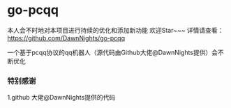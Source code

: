 # go-pcqq
本人会不时地对本项目进行持续的优化和添加新功能
欢迎Star~~~
详情请查看：https://github.com/DawnNights/go-pcqq

一个基于pcqq协议的qq机器人（源代码由Github大佬@DawnNights提供）会不断优化
### 特别感谢
1.github 大佬@DawnNights提供的代码
